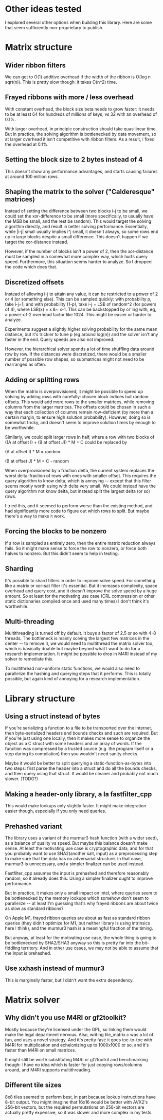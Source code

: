 # Other ideas tested

I explored several other options when building this library.  Here are some that
seem sufficiently non-proprietary to publish.




# Matrix structure

## Wider ribbon filters

We can get to O(1) additive overhead if the width of the ribbon is O(log n
sqrt(n)).  This is pretty slow though: it takes O(n^2) time.

## Frayed ribbons with more / less overhead

With constant overhead, the block size beta needs to grow faster: it needs to be
at least 64 for hundreds of millions of keys, vs 32 with an overhead of 0.1%.

With larger overhead, in principle construction should take quasilinear time.
But in practice, the solving algorithm is bottlenecked by data movement, so at
larger overhead it isn't competitive with ribbon filters. As a result, I fixed
the overhead at 0.1%.

## Setting the block size to 2 bytes instead of 4

This doesn't show any performance advantages, and starts causing failures at
around 100 million rows.

## Shaping the matrix to the solver ("Calderesque" matrices)

Instead of setting the difference between two blocks i-j to be small, we could
set the xor-difference to be small (more specifically, to usually have the MSB
be small, and the rest be random).  This would target the solving algorithm
directly, and result in better solving performance. Essentially, while |i-j|
small usually implies i^j small, it doesn't always, so some rows end up in large
blocks despite a small difference. This doesn't happen if we target the
xor-distance instead.

However, if the number of blocks isn't a power of 2, then the xor-distance must
be sampled in a somewhat more complex way, which hurts query speed. Furthermore,
this situation seems harder to analyze.  So I dropped the code which does that.

## Discretized offsets

Instead of allowing i-j to attain any value, it can be restricted to a power of
2 or 4 (or something else).  This can be sampled quickly: with probability p,
take i-j=1; and with probability (1-p), take i-j = LSB of random^2 (for powers
of 4), where LSB(x) = x &~ x-1.  This can be backstopped by or'ing with, eg, a
power-of-2 overhead factor like 1024. This might be easier or harder to analyze.

Experiments suggest a slightly higher solving probability for the same mean
distance, but it's trickier to tune p (eg around log(n)) and the solver isn't
any faster in the end.  Query speeds are also not improved.

However, the hierarchical solver spends a lot of time shuffling data around row
by row.  If the distances were discretized, there would be a smaller number of
possible row shapes, so submatrices might not need to be rearranged as often.

## Adding or splitting rows

When the matrix is overprovisioned, it might be possible to speed up solving by
adding rows with carefully-chosen block indices but random offsets.  This would
add more rows to the smaller matrices, while removing columns from the larger
matrices.  The offsets could be chosen in such a way that each collection of
columns remain row-deficient (by more than a certain margin, to ensure high
solution probability).  However, doing so is somewhat tricky, and doesn't seem
to improve solution times by enough to be worthwhile.

Similarly, we could split larger rows in half, where a row with two blocks of
((A at offset I) + (B at offset J)) * M = C could be replaced by

(A at offset I) * M = random

(B at offset J) * M = C - random

When overprovisioned by a fraction delta, the current system replaces the worst
delta-fraction of rows with ones with smaller offset.  This requires the query
algorithm to know delta, which is annoying -- except that this filter seems
mostly worth using with delta very small.  We could instead have the query
algorithm not know delta, but instead split the largest delta (or so) rows.

I tried this, and it seemed to perform worse than the existing method, and had
significantly more code to figure out which rows to split.  But maybe there's a
way to make it work.

## Forcing the blocks to be nonzero

If a row is sampled as entirely zero, then the entire matrix reduction always
fails.  So it might make sense to force the row to nonzero, or force both halves
to nonzero.  But this didn't seem to help in testing.

## Sharding

It's possible to shard filters in order to improve solve speed.  For something
like a matrix or xor-sat filter it's essential.  But it increases complexity,
space overhead and query cost, and it doesn't improve the solve speed by a huge
amount.  So at least for the motivating use case (CRL compression or other
static dictionaries compiled once and used many times) I don't think it's
worthwhile.

## Multi-threading

Multithreading is turned off by default.  It buys a factor of 2.5 or so with
4-8 threads.  The bottleneck is mainly solving the largest few matrices in the
center -- to remove it, we would need to multithread the matrix solver too,
which is basically doable but maybe beyond what I want to do for a research
implementation.  It might be possible to drop in M4RI instead of my solver to
remediate this.

To multithread non-uniform static functions, we would also need to parallelize
the hashing and querying steps that it performs.  This is totally possible, but
again kind of annoying for a research implementation.




# Library structure

## Using a struct instead of bytes

If you're serializing a function to a file to be transported over the internet,
then byte-serialized headers and bounds checks and such are required.  But if
you're just using one locally, then it makes more sense to organize the object
as a C struct with some headers and an array of words.  If the function was
compressed by a trusted source (e.g. the program itself or a step during its
compilation) then you wouldn't need sanity checks.

Maybe it would be better to split querying a static-function-as-bytes into two
steps: first parse the header into a struct and do all the bounds checks, and
then query using that struct. It would be cleaner and probably not much slower.
(TODO?)

## Making a header-only library, a la fastfilter_cpp

This would make lookups only slightly faster.  It might make integration easier
though, especially if you only need queries.

## Prehashed variant

The library uses a variant of the murmur3 hash function (with a wider seed), as
a balance of quality vs speed.  But maybe this balance doesn't make sense.  At
least the motivating use case is cryptographic data, and for that you probably
want to use SHA2(another salt, input) as a preprocessing step to make sure that
the data has no adversarial structure.  In that case, murmur3 is unnecessary,
and a simpler finalizer can be used instead.

Fastfilter_cpp assumes the input is prehashed and therefore reasonably random,
so it already does this.  Using a simpler finalizer ought to improve performance.

But in practice, it makes only a small impact on Intel, where queries seem to be
bottlenecked by the memory lookups which somehow don't seem to parallelize -- at
least I'm guessing that's why frayed ribbons are about twice as slow as standard
ribbons?

On Apple M1, frayed ribbon queries are about as fast as standard ribbon queries
(they didn't optimize for M1, but neither library is using intrinsics here I
think), and the murmur3 hash is a meaningful fraction of the timing.

But anyway, at least for the motivating use case, the whole thing is going to be
bottlenecked by SHA2/SHA3 anyway so this is pretty far into the bit-fiddling
territory.  And in other use cases, we may not be able to assume that the input
is prehashed.

## Use xxhash instead of murmur3

This is marginally faster, but I didn't want the extra dependency.




# Matrix solver

## Why didn't you use M4RI or gf2toolkit?

Mostly because they're licensed under the GPL, so linking them would make the
legal department nervous.  Also, writing tile_matrix.c was a lot of fun, and
uses a novel strategy.  And it's pretty fast: it goes toe-to-toe with M4RI for
multiplication and echelonizing up to 1000x1000 or so, and it's faster than M4RI
on small matrices.

It might still be worth substituting M4RI or gf2toolkit and benchmarking though:
I have no idea which is faster for just copying rows/columns around, and M4RI
supports multithreading.

## Different tile sizes

8x8 tiles seemed to perform best, in part because lookup instructions have 8-bit
output.  You might imagine that 16x16 would be better with AVX2's 256-bit
vectors, but the required permutations on 256-bit vectors are actually pretty
expensive, so it was slower and more complex in my tests.
